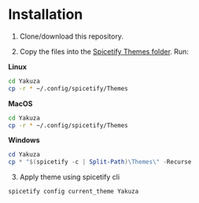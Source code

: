 # Installation

1. Clone/download this repository.

2. Copy the files into the [Spicetify Themes folder](https://spicetify.app/docs/development/themes). Run:

**Linux**
```bash
cd Yakuza
cp -r * ~/.config/spicetify/Themes
```

**MacOS**
```bash
cd Yakuza
cp -r * ~/.config/spicetify/Themes
```

**Windows**
```powershell
cd Yakuza
cp * "$(spicetify -c | Split-Path)\Themes\" -Recurse
```

3. Apply theme using spicetify cli
```bash
spicetify config current_theme Yakuza
```